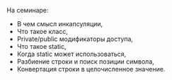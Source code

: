 На семинаре:

* В чем смысл инкапсуляции,
* Что такое класс,
* Private/public модификаторы доступа,
* Что такое static,
* Когда static может использоваться,
* Разбиение строки и поиск позиции символа,
* Конвертация строки в целочисленное значение.